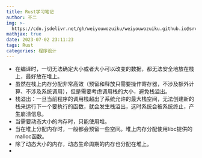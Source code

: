 ```yaml
---
title: Rust学习笔记
author: 不二
img: >-
  https://cdn.jsdelivr.net/gh/weiyouwozuiku/weiyouwozuiku.github.io@src/source/_posts/PageImg/程序设计/Rust学习笔记.jpg
mathjax: true
date: 2023-07-02 23:11:23
tags: Rust
categories: 程序设计
---
```


- 在编译时，一切无法确定大小或者大小可以改变的数据，都无法安全地放在栈上，最好放在堆上。
- 虽然在栈上内存分配非常高效（预留和释放只需要操作寄存器，不涉及额外计算、不涉及系统调用），但是需要考虑调用栈的大小，避免栈溢出。
- 栈溢出：一旦当前程序的调用栈超出了系统允许的最大栈空间，无法创建新的栈来运行下一个要执行的函数，就会发生栈溢出，这时系统会被系统终止，产生崩溃信息。
- 当需要动态大小的内存时，只能使用堆。
- 当在堆上分配内存时，一般都会预留一些空间。堆上内存分配使用libc提供的malloc函数。
- 除了动态大小的内存，动态生命周期的内存也分配在堆上。
- 
